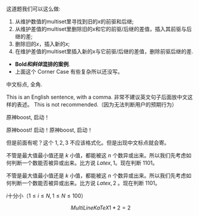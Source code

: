 这道题我们可以这么做:

1. 从维护数值的multiset里寻找到旧的$x$的前驱和后继;
2. 从维护差值的multiset里删除旧的$x$和它的前驱/后继的差值，插入其前驱与后继的差;
3. 删除旧的$x$，插入新的$x$;
4. 在维护差值的multiset里插入新的$x$与它前驱/后继的差值，删除前驱后继的差.


- **Bold*和斜体*混排的案例**.
- 上面这个 Corner Case 有些复杂所以还没写。

中文标点, 全角.

This is an English sentence, with a comma. 非常不建议英文句子后面放中文这样的表述。 This is not recommended.（因为无法判断用户的预期行为）

原神boost,  启动！

原神boost! 启动！原神boost,  启动！

但是前面有呢？这个 $1, 2, 3$ 不应该格式化。但是出现中文标点就会寄。

不管是最大值最小值还是 $k$ 小值，都能被这 $n$ 个数异或出来。所以我们先考虑如何判断一个数能否被异或出来。比方说 $Latex,1$。现在判断 $1101$。

不管是最大值最小值还是 $k$ 小值，都能被这 $n$ 个数异或出来。所以我们先考虑如何判断一个数能否被异或出来。比方说 $Latex,2$ 。现在判断 $1101$。


$i$十分小（$1\le i\le N,1\le N\le 100$）

$$
MultiLine KaTeX
1 * 2 = 2
$$
